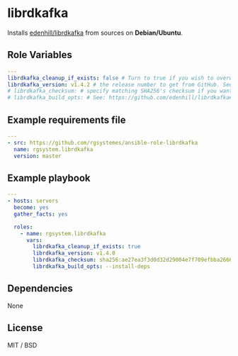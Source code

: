 librdkafka
=========

Installs [edenhill/librdkafka](https://github.com/edenhill/librdkafka) from sources on **Debian/Ubuntu**. 

Role Variables
--------------

```yaml
---
librdkafka_cleanup_if_exists: false # Turn to true if you wish to overwrite existing assets (weither it comes from source or apt). Usefull for upgrade/downgrade.
librdkafka_version: v1.4.2 # the release number to get from GitHub. See: https://github.com/edenhill/librdkafka/releases 
# librdkafka_checksum: # specify matching SHA256's checksum if you want to
# librdkafka_build_opts: # See: https://github.com/edenhill/librdkafka#building 

```

Example requirements file
------------------------

```yaml
---
- src: https://github.com/rgsystemes/ansible-role-librdkafka
  name: rgsystem.librdkafka
  version: master

```

Example playbook
------------------------

```yaml
---
- hosts: servers
  become: yes
  gather_facts: yes

  roles:
    - name: rgsystem.librdkafka
      vars:
        librdkafka_cleanup_if_exists: true
        librdkafka_version: v1.4.0
        librdkafka_checksum: sha256:ae27ea3f3d0d32d29004e7f709efbba2666c5383a107cc45b3a1949486b2eb84
        librdkafka_build_opts: --install-deps

```

Dependencies
------------

None

License
-------

MIT / BSD

